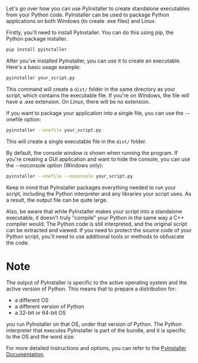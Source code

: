 Let's go over how you can use PyInstaller to create standalone executables from your Python code. PyInstaller can be used to package Python applications on both Windows (to create .exe files) and Linux.

Firstly, you'll need to install PyInstaller. You can do this using pip, the Python package installer. 

```bash
pip install pyinstaller
```

After you've installed PyInstaller, you can use it to create an executable. Here's a basic usage example:

```bash
pyinstaller your_script.py
```

This command will create a `dist/` folder in the same directory as your script, which contains the executable file. If you're on Windows, the file will have a .exe extension. On Linux, there will be no extension.

If you want to package your application into a single file, you can use the --onefile option:

```bash
pyinstaller --onefile your_script.py
```

This will create a single executable file in the `dist/` folder.

By default, the console window is shown when running the program. If you're creating a GUI application and want to hide the console, you can use the --noconsole option (Windows only):

```bash
pyinstaller --onefile --noconsole your_script.py
```

Keep in mind that PyInstaller packages everything needed to run your script, including the Python interpreter and any libraries your script uses. As a result, the output file can be quite large.

Also, be aware that while PyInstaller makes your script into a standalone executable, it doesn't truly "compile" your Python in the same way a C++ compiler would. The Python code is still interpreted, and the original script can be extracted and viewed. If you need to protect the source code of your Python script, you'll need to use additional tools or methods to obfuscate the code.

# Note
The output of PyInstaller is specific to the active operating system and the active version of Python. This means that to prepare a distribution for:

- a different OS
- a different version of Python
- a 32-bit or 64-bit OS

you run PyInstaller on that OS, under that version of Python. The Python interpreter that executes PyInstaller is part of the bundle, and it is specific to the OS and the word size.

For more detailed instructions and options, you can refer to the [PyInstaller Documentation](https://www.pyinstaller.org/).